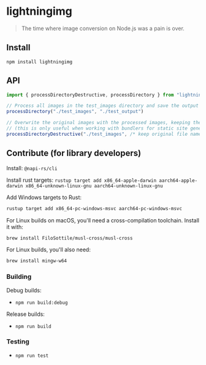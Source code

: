 # lightningimg

> The time where image conversion on Node.js was a pain is over.

## Install

`npm install lightningimg`

## API

```js
import { processDirectoryDestructive, processDirectory } from "lightningimg"

// Process all images in the test_images directory and save the output in the test_output directory
processDirectory("./test_images", "./test_output")

// Overwrite the original images with the processed images, keeping the original image's file extensions
// (this is only useful when working with bundlers for static site generators like Gatsby, Next.js, Astro, etc.)
processDirectoryDestructive("./test_images", /* keep original file names */ true)
```

## Contribute (for library developers)

Install: `@napi-rs/cli`

Install rust targets: `rustup target add x86_64-apple-darwin aarch64-apple-darwin x86_64-unknown-linux-gnu aarch64-unknown-linux-gnu`

Add Windows targets to Rust:
```bash
rustup target add x86_64-pc-windows-msvc aarch64-pc-windows-msvc
```

For Linux builds on macOS, you'll need a cross-compilation toolchain. Install it with:
```bash
brew install FiloSottile/musl-cross/musl-cross
```

 For Linux builds, you'll also need:
```bash
brew install mingw-w64
```

### Building

Debug builds:
- `npm run build:debug`

Release builds:
- `npm run build`

### Testing
- `npm run test`

